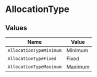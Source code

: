 # AllocationType


## Values

| Name                    | Value                   |
| ----------------------- | ----------------------- |
| `AllocationTypeMinimum` | Minimum                 |
| `AllocationTypeFixed`   | Fixed                   |
| `AllocationTypeMaximum` | Maximum                 |
